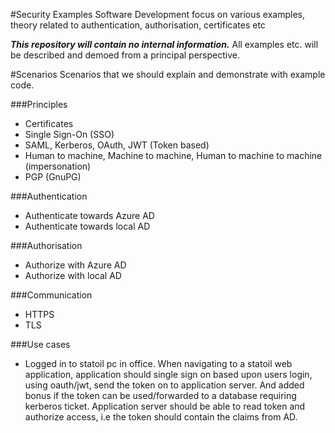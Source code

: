 #Security Examples
Software Development focus on various examples, theory related to authentication, authorisation,  certificates etc 

***This repository will contain no internal information.*** All examples etc. will be described and demoed from a principal perspective.


#Scenarios
Scenarios that we should explain and demonstrate with example code. 

###Principles
* Certificates
* Single Sign-On (SSO)
* SAML, Kerberos, OAuth, JWT  (Token based)
* Human to machine, Machine to machine, Human to machine to machine (impersonation)
* PGP (GnuPG)

###Authentication
* Authenticate towards Azure AD
* Authenticate towards local AD

###Authorisation
* Authorize with Azure AD
* Authorize with local AD

###Communication
* HTTPS
* TLS

###Use cases
* Logged in to statoil pc in office. When navigating to a statoil web application, application should single sign on based upon users login, using oauth/jwt, send the token on to application server. And added bonus if the token can be used/forwarded to a database requiring kerberos ticket. Application server should be able to read token and authorize access, i.e the token should contain the claims from AD.
